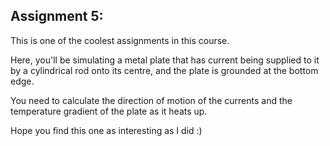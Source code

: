 ## Assignment 5:

This is one of the coolest assignments in this course.

Here, you'll be simulating a metal plate that has current being supplied to it by a cylindrical rod onto its centre, and the plate is grounded at the bottom edge.

You need to calculate the direction of motion of the currents and the temperature gradient of the plate as it heats up.

Hope you find this one as interesting as I did :)